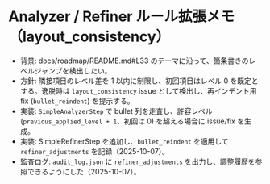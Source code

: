 # Analyzer / Refiner ルール拡張メモ（layout_consistency）

- 背景: docs/roadmap/README.md#L33 のテーマに沿って、箇条書きのレベルジャンプを検出したい。
- 方針: 隣接項目のレベル差を 1 以内に制限し、初回項目はレベル 0 を既定とする。逸脱時は `layout_consistency` issue として検出し、再インデント用 fix (`bullet_reindent`) を提示する。
- 実装: `SimpleAnalyzerStep` で bullet 列を走査し、許容レベル (`previous_applied_level + 1`、初回は 0) を超える場合に issue/fix を生成。
- 実装: SimpleRefinerStep を追加し、`bullet_reindent` を適用して `refiner_adjustments` を記録（2025-10-07）。
- 監査ログ: `audit_log.json` に `refiner_adjustments` を出力し、調整履歴を参照できるようにした（2025-10-07）。
